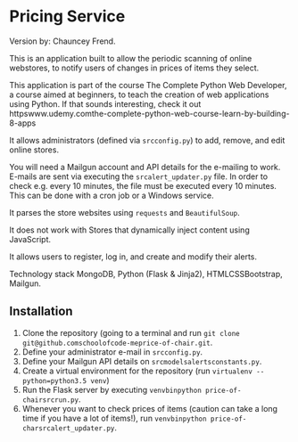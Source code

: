 # Pricing Service

Version by: Chauncey Frend.

This is an application built to allow the periodic scanning of online webstores, to notify users of changes in prices of items they select.

This application is part of the course The Complete Python Web Developer, a course aimed at beginners, to teach the creation of web applications using Python. If that sounds interesting, check it out httpswww.udemy.comthe-complete-python-web-course-learn-by-building-8-apps

It allows administrators (defined via `srcconfig.py`) to add, remove, and edit online stores.

You will need a Mailgun account and API details for the e-mailing to work.
E-mails are sent via executing the `srcalert_updater.py` file. In order to check e.g. every 10 minutes, the file must be executed every 10 minutes. This can be done with a cron job or a Windows service.

It parses the store websites using `requests` and `BeautifulSoup`.

It does not work with Stores that dynamically inject content using JavaScript.

It allows users to register, log in, and create and modify their alerts.

Technology stack MongoDB, Python (Flask & Jinja2), HTMLCSSBootstrap, Mailgun.

## Installation

1. Clone the repository (going to a terminal and run `git clone git@github.comschoolofcode-meprice-of-chair.git`.
2. Define your administrator e-mail in `srcconfig.py`.
3. Define your Mailgun API details on `srcmodelsalertsconstants.py`.
4. Create a virtual environment for the repository (run `virtualenv --python=python3.5 venv`)
5. Run the Flask server by executing `venvbinpython price-of-chairsrcrun.py`.
6. Whenever you want to check prices of items (caution can take a long time if you have a lot of items!), run `venvbinpython price-of-charsrcalert_updater.py`.
